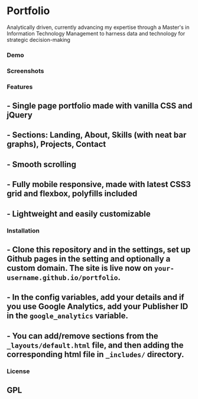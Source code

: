 # Portfolio

Analytically driven, currently advancing my expertise through a Master's in Information Technology Management to harness data and technology for strategic decision-making 


### Demo


### Screenshots


### Features
## - Single page portfolio made with vanilla CSS and jQuery
## - Sections: Landing, About, Skills (with neat bar graphs), Projects, Contact
## - Smooth scrolling
## - Fully mobile responsive, made with latest CSS3 grid and flexbox, polyfills included
## - Lightweight and easily customizable

### Installation
## - Clone this repository and in the settings, set up Github pages in the setting and optionally a custom domain. The site is live now on `your-username.github.io/portfolio`.
## - In the config variables, add your details and if you use Google Analytics, add your Publisher ID in the `google_analytics` variable.
## - You can add/remove sections from the `_layouts/default.html` file, and then adding the corresponding html file in `_includes/` directory.

### License
## GPL
